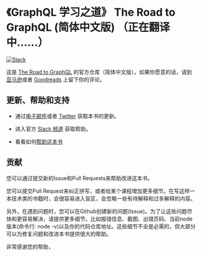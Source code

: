 # 《GraphQL 学习之道》 The Road to GraphQL  (简体中文版) （正在翻译中……）

[![Slack](https://slack-the-road-to-learn-react.wieruch.com/badge.svg)](https://slack-the-road-to-learn-react.wieruch.com/)

这是 [The Road to GraphQL](https://roadtoreact.com/) 的官方仓库（简体中文版）。如果你愿意的话，请到[亚马逊](https://www.amazon.com/dp/1730853935)或者 [Goodreads](https://www.goodreads.com/book/show/42641103-the-road-to-graphql) 上留下你的评论。

## 更新、帮助和支持

* 通过[电子邮件](https://www.getrevue.co/profile/rwieruch)或者 [Twitter](https://twitter.com/rwieruch) 获取本书的更新。

- 进入官方 [Slack 频道](https://slack-the-road-to-learn-react.wieruch.com/) 获取帮助。

- 看看如何[帮助这本书](https://www.robinwieruch.de/about/)

## 贡献

您可以通过提交新的Issue和Pull Requests来帮助改进这本书。

您可以提交Pull Request来纠正拼写，或者给某个课程增加更多细节。在写这样一本技术类的书籍时，会很容易进入盲区，会忽略一些有待解释和过多解释的内容。

另外，在遇到问题时，您可以在Github创建新的问题(Issue)。为了让这些问题尽快和更容易解决，请提供更多细节，比如报错信息、截图、出错页码、当前node版本(命令行: node -v)以及你的代码仓库地址。这些细节不全是必需的，但大部分可以为修复问题和改进本书提供很大的帮助。

非常感谢您的帮助，

